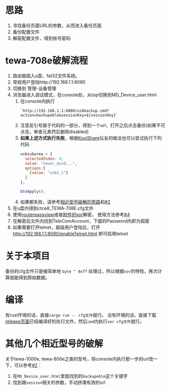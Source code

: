 # 思路
1. 寻找备份页面URL的参数，从而进入备份页面
1. 备份配置文件
1. 解密配置文件，得到账号密码
# tewa-708e破解流程
1. 路由器插入u盘，fat32文件系统。
1. 常规用户登陆http://192.168.1.1:8080
1. 切换到 管理-设备管理
1. 浏览器进入调试模式，在console处，从top切换到MD_Device_user.html
    1. 在console内执行
        ```
        `http://192.168.1.1:8080/usbbackup.cmd?action=backupeble&sessionKey=${sessionKey}`
        ```
    1. 注意反引号属于代码的一部分，得到一个url，打开之后点击备份(如果不可点击，审查元素然后删除disabled)
    1. **如果上述方式执行失败**，根据[KoolShare](https://koolshare.cn/forum.php?mod=redirect&goto=findpost&ptid=166510&pid=2227183)坛友的做法也可以尝试执行下列代码
        ```js
        usbsubarea = {
          selectedIndex: 0,
          value: "never_mind...",
          options:[
            {value: "usb1_1"}
          ]
        };
        
        btnApply();
        ```
    1. 如果都失败，请参考[相近型号破解的思路](#其他几个相近型号的破解)和[#2](https://github.com/jonirrings/xor/issues/2)
1. 在u盘内得到ctce8_TEWA-708E.cfg文件
1. 使用[routerpassview](http://www.nirsoft.net/utils/router_password_recovery.html)或者[附件的xor](https://github.com/jonirrings/xor/releases)解密， 使用方法参考[#4](https://github.com/jonirrings/xor/issues/4)
1. 在解密后文件内找到TeleComAccount，下面的Password内即为超密
1. 如果需要打开telnet，超级用户登陆后，打开 http://192.168.1.1:8080/enableTelnet.html 即可启用telnet

# 关于本项目
备份的cfg文件只是被简单地 `byte ^ 0xff` 处理过，所以根据`xor`的特性，再次计算就能得到原始数据。

# 编译
有rust环境的话，直接`cargo run -- cfg文件`就行。
没有环境的话，直接下载[release页面](https://github.com/jonirrings/xor/releases)已经编译好的执行文件，然后`cmd`内执行`xor cfg文件`就行。

# 其他几个相近型号的破解
关于tewa-1000e, tewa-800e之类的型号，将console内执行那一步的url改一下，可以参考[#2](https://github.com/jonirrings/xor/issues/2)：
1. 在`MD_Device_user.html`里面找到的`backupeble`这个关键字
1. 找到跟`session`相关的参数，手动拼凑有效的url
